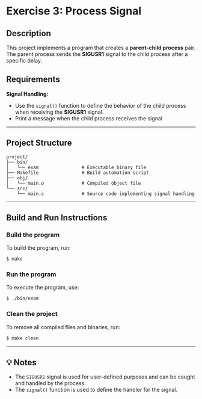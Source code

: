 # Exercise 3: Process Signal

## Description
This project implements a program that creates a **parent-child process** pair. The parent process sends the **SIGUSR1** signal to the child process after a specific delay.

## Requirements
**Signal Handling:**
   - Use the `signal()` function to define the behavior of the child process when receiving the **SIGUSR1** signal.
   - Print a message when the child process receives the signal

---

## Project Structure
```
project/
├── bin/        
│   └── exam                # Executable binary file
├── Makefile                # Build automation script
├── obj/        
│   └── main.o              # Compiled object file
└── src/        
    └── main.c              # Source code implementing signal handling
```

---

## Build and Run Instructions

### Build the program
To build the program, run:
```bash
$ make
```

### Run the program
To execute the program, use:
```bash
$ ./bin/exam
```

### Clean the project
To remove all compiled files and binaries, run:
```bash
$ make clean
```

---

## 💡 Notes
- The `SIGUSR1` signal is used for user-defined purposes and can be caught and handled by the process.
- The `signal()` function is used to define the handler for the signal.